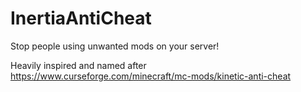 # InertiaAntiCheat
Stop people using unwanted mods on your server!

Heavily inspired and named after https://www.curseforge.com/minecraft/mc-mods/kinetic-anti-cheat
